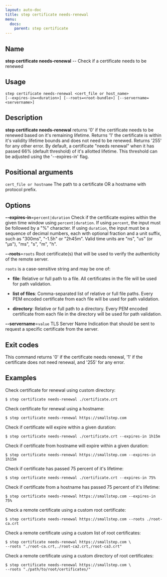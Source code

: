 ```yaml
---
layout: auto-doc
title: step certificate needs-renewal
menu:
  docs:
    parent: step certificate
---
```


## Name
**step certificate needs-renewal** -- Check if a certificate needs to be renewed

## Usage

```raw
step certificate needs-renewal <cert_file or host_name>
[--expires-in=<duration>] [--roots=<root-bundle>] [--servername=<servername>]
```

## Description

**step certificate needs-renewal** returns '0' if the certificate needs
to be renewed based on it's remaining lifetime. Returns '1' the certificate is
within it's validity lifetime bounds and does not need to be renewed. Returns
'255' for any other error. By default, a certificate "needs renewal" when it has
passed 66% (default threshold) of it's allotted lifetime. This threshold can be
adjusted using the '--expires-in' flag.

## Positional arguments

`cert_file or hostname`
The path to a certificate OR a hostname with protocol prefix.

## Options


**--expires-in**=`percent|duration`
Check if the certificate expires within the given time window
using `percent|duration`. If using `percent`, the input must be followed by a "%"
character. If using `duration`, the input must be a sequence of decimal numbers,
each with optional fraction and a unit suffix, such as "300ms", "-1.5h" or "2h45m".
Valid time units are "ns", "us" (or "µs"), "ms", "s", "m", "h".

**--roots**=`roots`
Root certificate(s) that will be used to verify the
authenticity of the remote server.

`roots` is a case-sensitive string and may be one of:

- **file**: Relative or full path to a file. All certificates in the file will be used for path validation.

- **list of files**: Comma-separated list of relative or full file paths. Every PEM encoded certificate from each file will be used for path validation.

- **directory**: Relative or full path to a directory. Every PEM encoded certificate from each file in the directory will be used for path validation.

**--servername**=`value`
TLS Server Name Indication that should be sent to request a specific certificate from the server.

## Exit codes

This command returns '0' if the certificate needs renewal, '1' if the
certificate does not need renewal, and '255' for any error.

## Examples

Check certificate for renewal using custom directory:
```shell
$ step certificate needs-renewal ./certificate.crt
```

Check certificate for renewal using a hostname:
```shell
$ step certificate needs-renewal https://smallstep.com
```

Check if certificate will expire within a given duration:
```shell
$ step certificate needs-renewal ./certificate.crt --expires-in 1h15m
```

Check if certificate from hostname will expire within a given duration:
```shell
$ step certificate needs-renewal https://smallstep.com --expires-in 1h15m
```

Check if certificate has passed 75 percent of it's lifetime:
```shell
$ step certificate needs-renewal ./certificate.crt --expires-in 75%
```

Check if certificate from a hostname has passed 75 percent of it's lifetime:
```shell
$ step certificate needs-renewal https://smallstep.com --expires-in 75%
```

Check a remote certificate using a custom root certificate:
```shell
$ step certificate needs-renewal https://smallstep.com --roots ./root-ca.crt
```

Check a remote certificate using a custom list of root certificates:
```shell
$ step certificate needs-renewal https://smallstep.com \
--roots "./root-ca.crt,./root-ca2.crt,/root-ca3.crt"
```

Check a remote certificate using a custom directory of root certificates:
```shell
$ step certificate needs-renewal https://smallstep.com \
--roots "./path/to/root/certificates/"
```



